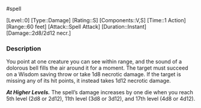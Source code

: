#spell

[Level::0]
[Type::Damage]
[Rating::S]
[Components::V,S]
[Time::1 Action]
[Range::60 feet]
[Attack::Spell Attack]
[Duration::Instant]
[Damage::2d8/2d12 necr.]
### Description

You point at one creature you can see within range, and the sound of a dolorous bell fills the air around it for a moment. The target must succeed on a Wisdom saving throw or take 1d8 necrotic damage. If the target is missing any of its hit points, it instead takes 1d12 necrotic damage.

**_At Higher Levels._** The spell’s damage increases by one die when you reach 5th level (2d8 or 2d12), 11th level (3d8 or 3d12), and 17th level (4d8 or 4d12).
